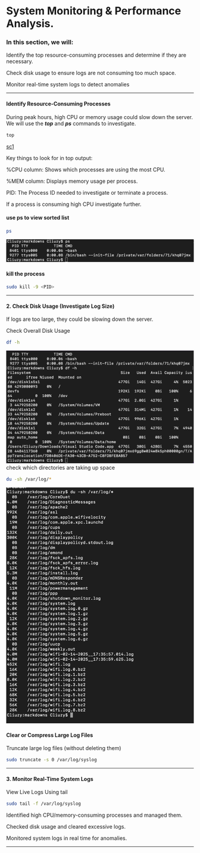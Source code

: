 # System Monitoring & Performance Analysis.
### In this section, we will:
Identify the top resource-consuming processes and determine if they are necessary.

Check disk usage to ensure logs are not consuming too much space.

Monitor real-time system logs to detect anomalies
___
#### Identify Resource-Consuming Processes
During peak hours, high CPU or memory usage could slow down the server. We will use the **_top_** and **_ps_** commands to investigate.
```bash
top
```
[sc1](./images/sc1.png)

Key things to look for in top output:

%CPU column: Shows which processes are using the most CPU.

%MEM column: Displays memory usage per process.

PID: The Process ID needed to investigate or terminate a process.

If a process is consuming high CPU investigate further.

#### use ps to view sorted list
```bash
ps
```
![sc2](./images/sc2.png)
#### kill the process
```bash
sudo kill -9 <PID>
```

___

#### 2. Check Disk Usage (Investigate Log Size)
If logs are too large, they could be slowing down the server.

 Check Overall Disk Usage
 ```bash
 df -h
 ```

![sc3](./images/sc3.png)
check which directories are taking up space
```bash
du -sh /var/log/*
```
![sc4](./images/sc4.png)

#### Clear or Compress Large Log Files

Truncate large log files (without deleting them)

```bash
sudo truncate -s 0 /var/log/syslog
```
___

#### 3️. Monitor Real-Time System Logs


View Live Logs Using tail
```bash
sudo tail -f /var/log/syslog
```
 Identified high CPU/memory-consuming processes and managed them.

Checked disk usage and cleared excessive logs.

 Monitored system logs in real time for anomalies.

 ___
